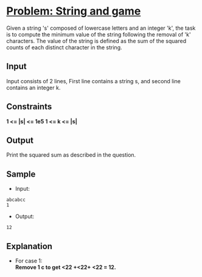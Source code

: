 # [Problem: String and game](https://my.newtonschool.co/playground/code/tfink6qpkzux)

Given a string 's' composed of lowercase letters and an integer 'k', the task is to compute the minimum value of the string following the removal of 'k' characters. The value of the string is defined as the sum of the squared counts of each distinct character in the string.

## Input

Input consists of 2 lines,
First line contains a string s, and second line contains an integer k.

## Constraints

**1 <= |s| <= 1e5**
**1 <= k <= |s|**

## Output

Print the squared sum as described in the question.

## Sample

- Input:
```
abcabcc
1
```

- Output:
```
12
```

## Explanation

- For case 1: <br> **Remove 1 c to get <22 +<22+ <22 = 12.** <br>
